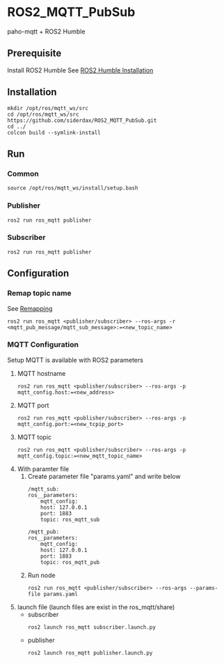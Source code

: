 # ROS2_MQTT_PubSub
paho-mqtt + ROS2 Humble

## Prerequisite
Install ROS2 Humble
See [ROS2 Humble Installation](https://docs.ros.org/en/humble/Installation.html)

## Installation
```
mkdir /opt/ros/mqtt_ws/src
cd /opt/ros/mqtt_ws/src
https://github.com/siderdax/ROS2_MQTT_PubSub.git
cd ../
colcon build --symlink-install
```

## Run

### Common
```
source /opt/ros/mqtt_ws/install/setup.bash
```

### Publisher
```
ros2 run ros_mqtt publisher
```

### Subscriber
```
ros2 run ros_mqtt publisher
```

## Configuration

### Remap topic name
See [Remapping](https://design.ros2.org/articles/static_remapping.html)
```
ros2 run ros_mqtt <publisher/subscriber> --ros-args -r <mqtt_pub_message/mqtt_sub_message>:=<new_topic_name>
```

### MQTT Configuration
Setup MQTT is available with ROS2 parameters
1. MQTT hostname
    ```
    ros2 run ros_mqtt <publisher/subscriber> --ros-args -p mqtt_config.host:=<new_address>
    ```
2. MQTT port
    ```
    ros2 run ros_mqtt <publisher/subscriber> --ros-args -p mqtt_config.port:=<new_tcpip_port>
    ```
3. MQTT topic
    ```
    ros2 run ros_mqtt <publisher/subscriber> --ros-args -p mqtt_config.topic:=<new_mqtt_topic_name>
    ```
4. With paramter file
    1. Create parameter file "params.yaml" and write below
        ```
        /mqtt_sub:
        ros__parameters:
            mqtt_config:
            host: 127.0.0.1
            port: 1883
            topic: ros_mqtt_sub

        /mqtt_pub:
        ros__parameters:
            mqtt_config:
            host: 127.0.0.1
            port: 1883
            topic: ros_mqtt_pub
        ```
    2. Run node
        ```
        ros2 run ros_mqtt <publisher/subscriber> --ros-args --params-file params.yaml
        ```
5. launch file (launch files are exist in the ros_mqtt/share)
    * subscriber
        ```
        ros2 launch ros_mqtt subscriber.launch.py
        ```
    * publisher
        ```
        ros2 launch ros_mqtt publisher.launch.py
        ```